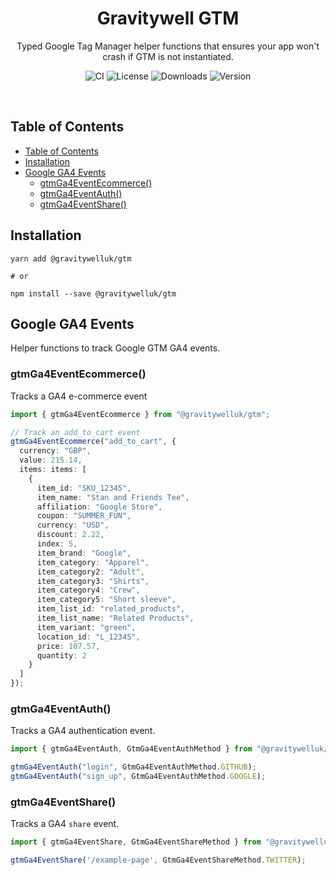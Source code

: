 <h1 align="center">Gravitywell GTM</h1>
<p align="center">Typed Google Tag Manager helper functions that ensures your app won't crash if GTM is not instantiated.</p>
<p align="center">
  <img src="https://img.shields.io/github/workflow/status/GravitywellUK/packages/CI/master" alt="CI" />
  <img src="https://img.shields.io/github/license/gravitywelluk/packages" alt="License" />
  <img src="https://img.shields.io/npm/dm/@gravitywelluk/gtm" alt="Downloads" />
  <img src="https://img.shields.io/npm/v/@gravitywelluk/gtm" alt="Version" />
</p>
<br />

## Table of Contents
- [Table of Contents](#table-of-contents)
- [Installation](#installation)
- [Google GA4 Events](#google-ga4-events)
  - [gtmGa4EventEcommerce()](#gtmga4eventecommerce)
  - [gtmGa4EventAuth()](#gtmga4eventauth)
  - [gtmGa4EventShare()](#gtmga4eventshare)

## Installation

```shell
yarn add @gravitywelluk/gtm

# or

npm install --save @gravitywelluk/gtm
```

## Google GA4 Events

Helper functions to track Google GTM GA4 events.

### gtmGa4EventEcommerce()

Tracks a GA4 e-commerce event

```typescript
import { gtmGa4EventEcommerce } from "@gravitywelluk/gtm";

// Track an add_to_cart event
gtmGa4EventEcommerce("add_to_cart", {
  currency: "GBP",
  value: 215.14,
  items: items: [
    {
      item_id: "SKU_12345",
      item_name: "Stan and Friends Tee",
      affiliation: "Google Store",
      coupon: "SUMMER_FUN",
      currency: "USD",
      discount: 2.22,
      index: 5,
      item_brand: "Google",
      item_category: "Apparel",
      item_category2: "Adult",
      item_category3: "Shirts",
      item_category4: "Crew",
      item_category5: "Short sleeve",
      item_list_id: "related_products",
      item_list_name: "Related Products",
      item_variant: "green",
      location_id: "L_12345",
      price: 107.57,
      quantity: 2
    }
  ]
});
```

### gtmGa4EventAuth()

Tracks a GA4 authentication event.

```typescript
import { gtmGa4EventAuth, GtmGa4EventAuthMethod } from "@gravitywelluk/gtm";

gtmGa4EventAuth("login", GtmGa4EventAuthMethod.GITHUB);
gtmGa4EventAuth("sign_up", GtmGa4EventAuthMethod.GOOGLE);
```

### gtmGa4EventShare()

Tracks a GA4 `share` event.

```typescript
import { gtmGa4EventShare, GtmGa4EventShareMethod } from "@gravitywelluk/gtm";

gtmGa4EventShare('/example-page', GtmGa4EventShareMethod.TWITTER);
```
